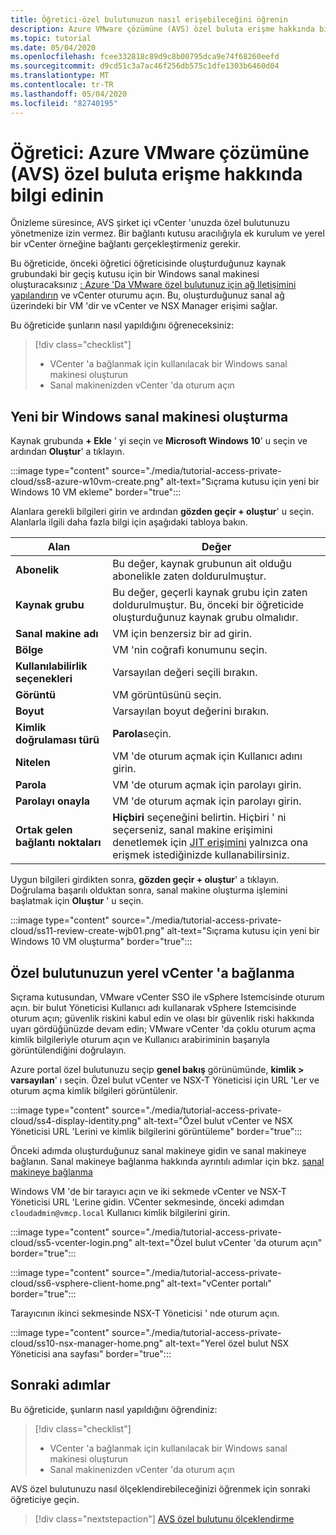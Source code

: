 ```yaml
---
title: Öğretici-özel bulutunuzun nasıl erişebileceğini öğrenin
description: Azure VMware çözümüne (AVS) özel buluta erişme hakkında bilgi edinin
ms.topic: tutorial
ms.date: 05/04/2020
ms.openlocfilehash: fcee332818c89d9c8b00795dca9e74f68260eefd
ms.sourcegitcommit: d9cd51c3a7ac46f256db575c1dfe1303b6460d04
ms.translationtype: MT
ms.contentlocale: tr-TR
ms.lasthandoff: 05/04/2020
ms.locfileid: "82740195"
---
```

# <a name="tutorial-learn-how-to-access-an-azure-vmware-solution-avs-private-cloud"></a>Öğretici: Azure VMware çözümüne (AVS) özel buluta erişme hakkında bilgi edinin

Önizleme süresince, AVS şirket içi vCenter 'unuzda özel bulutunuzu yönetmenize izin vermez. Bir bağlantı kutusu aracılığıyla ek kurulum ve yerel bir vCenter örneğine bağlantı gerçekleştirmeniz gerekir. 

Bu öğreticide, önceki öğretici öğreticisinde oluşturduğunuz kaynak grubundaki bir geçiş kutusu için bir Windows sanal makinesi oluşturacaksınız [: Azure 'Da VMware özel bulutunuz için ağ Iletişimini yapılandırın](tutorial-configure-networking.md) ve vCenter oturumu açın. Bu, oluşturduğunuz sanal ağ üzerindeki bir VM 'dir ve vCenter ve NSX Manager erişimi sağlar. 

Bu öğreticide şunların nasıl yapıldığını öğreneceksiniz:

> [!div class="checklist"]
> * VCenter 'a bağlanmak için kullanılacak bir Windows sanal makinesi oluşturun
> * Sanal makinenizden vCenter 'da oturum açın

## <a name="create-a-new-windows-virtual-machine"></a>Yeni bir Windows sanal makinesi oluşturma

Kaynak grubunda **+ Ekle** ' yi seçin ve **Microsoft Windows 10**' u seçin ve ardından **Oluştur**' a tıklayın.

:::image type="content" source="./media/tutorial-access-private-cloud/ss8-azure-w10vm-create.png" alt-text="Sıçrama kutusu için yeni bir Windows 10 VM ekleme" border="true":::

Alanlara gerekli bilgileri girin ve ardından **gözden geçir + oluştur**' u seçin. Alanlarla ilgili daha fazla bilgi için aşağıdaki tabloya bakın.

| Alan | Değer |
| --- | --- |
| **Abonelik** | Bu değer, kaynak grubunun ait olduğu abonelikle zaten doldurulmuştur. |
| **Kaynak grubu** | Bu değer, geçerli kaynak grubu için zaten doldurulmuştur. Bu, önceki bir öğreticide oluşturduğunuz kaynak grubu olmalıdır. |
| **Sanal makine adı** | VM için benzersiz bir ad girin. |
| **Bölge** | VM 'nin coğrafi konumunu seçin. |
| **Kullanılabilirlik seçenekleri** | Varsayılan değeri seçili bırakın. |
| **Görüntü** | VM görüntüsünü seçin. |
| **Boyut** | Varsayılan boyut değerini bırakın. |
| **Kimlik doğrulaması türü**  | **Parola**seçin. |
| **Nitelen** | VM 'de oturum açmak için Kullanıcı adını girin. |
| **Parola** | VM 'de oturum açmak için parolayı girin. |
| **Parolayı onayla** | VM 'de oturum açmak için parolayı girin. |
| **Ortak gelen bağlantı noktaları** | **Hiçbiri** seçeneğini belirtin. Hiçbiri ' ni seçerseniz, sanal makine erişimini denetlemek için [JIT erişimini](../security-center/security-center-just-in-time.md#configure-jit-access-from-an-azure-vms-page-) yalnızca ona erişmek istediğinizde kullanabilirsiniz.  |

Uygun bilgileri girdikten sonra, **gözden geçir + oluştur**' a tıklayın. Doğrulama başarılı olduktan sonra, sanal makine oluşturma işlemini başlatmak için **Oluştur** ' u seçin.

:::image type="content" source="./media/tutorial-access-private-cloud/ss11-review-create-wjb01.png" alt-text="Sıçrama kutusu için yeni bir Windows 10 VM oluşturma" border="true":::

## <a name="connect-to-the-local-vcenter-of-your-private-cloud"></a>Özel bulutunuzun yerel vCenter 'a bağlanma

Sıçrama kutusundan, VMware vCenter SSO ile vSphere Istemcisinde oturum açın. bir bulut Yöneticisi Kullanıcı adı kullanarak vSphere Istemcisinde oturum açın; güvenlik riskini kabul edin ve olası bir güvenlik riski hakkında uyarı gördüğünüzde devam edin; VMware vCenter 'da çoklu oturum açma kimlik bilgileriyle oturum açın ve Kullanıcı arabiriminin başarıyla görüntülendiğini doğrulayın.

Azure portal özel bulutunuzu seçip **genel bakış** görünümünde, **kimlik > varsayılan**' ı seçin. Özel bulut vCenter ve NSX-T Yöneticisi için URL 'Ler ve oturum açma kimlik bilgileri görüntülenir.

:::image type="content" source="./media/tutorial-access-private-cloud/ss4-display-identity.png" alt-text="Özel bulut vCenter ve NSX Yöneticisi URL 'Lerini ve kimlik bilgilerini görüntüleme" border="true":::

Önceki adımda oluşturduğunuz sanal makineye gidin ve sanal makineye bağlanın. Sanal makineye bağlanma hakkında ayrıntılı adımlar için bkz. [sanal makineye bağlanma](../virtual-machines/windows/connect-logon.md#connect-to-the-virtual-machine)

Windows VM 'de bir tarayıcı açın ve iki sekmede vCenter ve NSX-T Yöneticisi URL 'Lerine gidin. VCenter sekmesinde, önceki adımdan `cloudadmin@vmcp.local` Kullanıcı kimlik bilgilerini girin.

:::image type="content" source="./media/tutorial-access-private-cloud/ss5-vcenter-login.png" alt-text="Özel bulut vCenter 'da oturum açın" border="true":::

:::image type="content" source="./media/tutorial-access-private-cloud/ss6-vsphere-client-home.png" alt-text="vCenter portalı" border="true":::

Tarayıcının ikinci sekmesinde NSX-T Yöneticisi ' nde oturum açın.

:::image type="content" source="./media/tutorial-access-private-cloud/ss10-nsx-manager-home.png" alt-text="Yerel özel bulut NSX Yöneticisi ana sayfası" border="true":::

## <a name="next-steps"></a>Sonraki adımlar

Bu öğreticide, şunların nasıl yapıldığını öğrendiniz:

> [!div class="checklist"]
> * VCenter 'a bağlanmak için kullanılacak bir Windows sanal makinesi oluşturun
> * Sanal makinenizden vCenter 'da oturum açın

AVS özel bulutunuzu nasıl ölçeklendirebileceğinizi öğrenmek için sonraki öğreticiye geçin.

> [!div class="nextstepaction"]
> [AVS özel bulutunu ölçeklendirme](tutorial-scale-private-cloud.md)